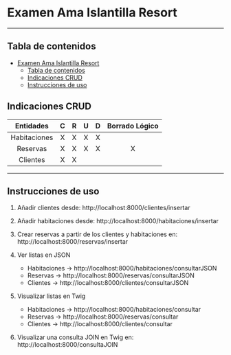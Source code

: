 # Examen Ama Islantilla Resort
--------------

[//]: # (version: 1.0)
[//]: # (author: Fran Dona)
[//]: # (date: 2024-03-10)



## Tabla de contenidos
- [Examen Ama Islantilla Resort](#examen-ama-islantilla-resort)
  - [Tabla de contenidos](#tabla-de-contenidos)
  - [Indicaciones CRUD](#indicaciones-crud)
  - [Instrucciones de uso](#instrucciones-de-uso)



## Indicaciones CRUD

|   Entidades  |  C  |  R  |  U  |  D  |  Borrado Lógico  |
|:------------:|:---:|:---:|:---:|:---:|:----------------:|
| Habitaciones |  X  |  X  |  X  |  X  |                  |
| Reservas     |  X  |  X  |  X  |  X  |        X         |
| Clientes     |  X  |  X  |     |     |                  |

---

## Instrucciones de uso

1. Añadir clientes desde: http://localhost:8000/clientes/insertar
   
2. Añadir habitaciones desde: http://localhost:8000/habitaciones/insertar
   
3. Crear reservas a partir de los clientes y habitaciones en: http://localhost:8000/reservas/insertar
   
4. Ver listas en JSON
   - Habitaciones -> http://localhost:8000/habitaciones/consultarJSON
   - Reservas -> http://localhost:8000/reservas/consultarJSON
   - Clientes -> http://localhost:8000/clientes/consultarJSON

5. Visualizar listas en Twig
   - Habitaciones -> http://localhost:8000/habitaciones/consultar
   - Reservas -> http://localhost:8000/reservas/consultar
   - Clientes -> http://localhost:8000/clientes/consultar
  
6. Visualizar una consulta JOIN en Twig en: http://localhost:8000/consultaJOIN